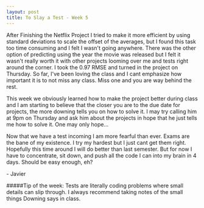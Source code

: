 ```yaml
---
layout: post
title: To Slay a Test - Week 5
---
```

After Finishing the Netflix Project I tried to make it more efficient by using standard deviations to scale the offset of the averages, but I found this task too time consuming and I felt I wasn't going anywhere. There was the other option of predicting using the year the movie was released but I felt it wasn't really worth it with other projects looming over me and tests right around the corner. I took the 0.97 RMSE and turned in the project on Thursday. So far, I've been loving the class and I cant emphasize how important it is to not miss any class. Miss one and you are way behind the rest. 

This week we obviously learned how to make the project better during class and I am starting to believe that the closer you are to the due date for projects, the more downing tells you on how to solve it. I may try calling him at 9pm on Thursday and ask him about the projects in hope that he just tells me how to solve it. One may only hope...

Now that we have a test incoming I am more fearful than ever. Exams are the bane of my existence. I try my hardest but I just cant get them right. Hopefully this time around I will do better than last semester. But for now I have to concentrate, sit down, and push all the code I can into my brain in 4 days. Should be easy enough, eh?

\- Javier

#####Tip of the week:
Tests are literally coding problems where small details can slip through. I always recommend taking notes of the small things Downing says in class.